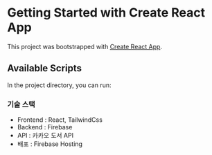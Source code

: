 # Getting Started with Create React App

This project was bootstrapped with [Create React App](https://github.com/facebook/create-react-app).

## Available Scripts

In the project directory, you can run:

### 기술 스택
- Frontend : React, TailwindCss
- Backend : Firebase
- API : 카카오 도서 API
- 배포 : Firebase Hosting

